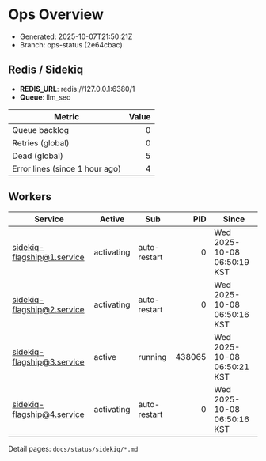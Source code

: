# Ops Overview

- Generated: 2025-10-07T21:50:21Z
- Branch: ops-status (2e64cbac)

## Redis / Sidekiq
- **REDIS_URL**: redis://127.0.0.1:6380/1
- **Queue**: llm_seo

| Metric | Value |
|---|---:|
| Queue backlog | 0 |
| Retries (global) | 0 |
| Dead (global) | 5 |
| Error lines (since 1 hour ago) | 4 |

## Workers
| Service | Active | Sub | PID | Since |
|---|---|---|---:|---|
| sidekiq-flagship@1.service | activating | auto-restart | 0 | Wed 2025-10-08 06:50:19 KST |
| sidekiq-flagship@2.service | activating | auto-restart | 0 | Wed 2025-10-08 06:50:16 KST |
| sidekiq-flagship@3.service | active | running | 438065 | Wed 2025-10-08 06:50:21 KST |
| sidekiq-flagship@4.service | activating | auto-restart | 0 | Wed 2025-10-08 06:50:16 KST |

Detail pages: `docs/status/sidekiq/*.md`
